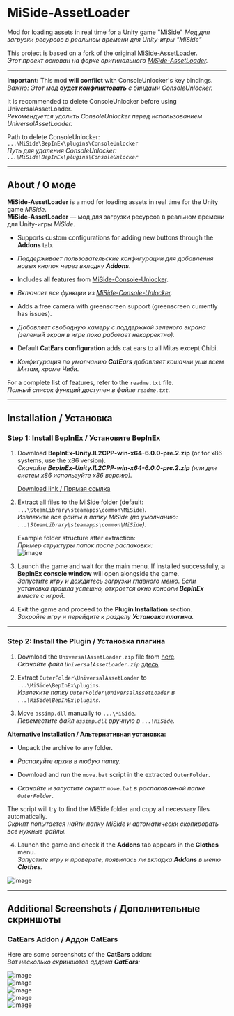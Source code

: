 
# MiSide-AssetLoader  
Mod for loading assets in real time for a Unity game "MiSide"
*Мод для загрузки ресурсов в реальном времени для Unity-игры "MiSide"*  

This project is based on a fork of the original [MiSide-AssetLoader](https://github.com/CORRUPTOR2037/MiSide-AssetLoader).  
*Этот проект основан на форке оригинального [MiSide-AssetLoader](https://github.com/CORRUPTOR2037/MiSide-AssetLoader).*  

---

**Important:** This mod **will conflict** with ConsoleUnlocker's key bindings.  
*Важно: Этот мод **будет конфликтовать** с биндами ConsoleUnlocker.*  

It is recommended to delete ConsoleUnlocker before using UniversalAssetLoader.  
*Рекомендуется удалить ConsoleUnlocker перед использованием UniversalAssetLoader.*  

Path to delete ConsoleUnlocker:  
`...\MiSide\BepInEx\plugins\ConsoleUnlocker`  
*Путь для удаления ConsoleUnlocker:  
`...\MiSide\BepInEx\plugins\ConsoleUnlocker`*  

---

## About / О моде  

**MiSide-AssetLoader** is a mod for loading assets in real time for the Unity game *MiSide*.  
**MiSide-AssetLoader** — мод для загрузки ресурсов в реальном времени для Unity-игры *MiSide*.  

- Supports custom configurations for adding new buttons through the **Addons** tab.  
- *Поддерживает пользовательские конфигурации для добавления новых кнопок через вкладку **Addons**.*  

- Includes all features from [MiSide-Console-Unlocker](https://github.com/Rist8/MiSide-Console-Unlocker).  
- *Включает все функции из [MiSide-Console-Unlocker](https://github.com/Rist8/MiSide-Console-Unlocker).*  

- Adds a free camera with greenscreen support (greenscreen currently has issues).  
- *Добавляет свободную камеру с поддержкой зеленого экрана (зеленый экран в игре пока работает некорректно).*  

- Default **CatEars configuration** adds cat ears to all Mitas except Chibi.  
- *Конфигурация по умолчанию **CatEars** добавляет кошачьи уши всем Митам, кроме Чиби.*  

For a complete list of features, refer to the `readme.txt` file.  
*Полный список функций доступен в файле `readme.txt`.*  

---

## Installation / Установка  

### Step 1: Install BepInEx / Установите BepInEx  

1. Download **BepInEx-Unity.IL2CPP-win-x64-6.0.0-pre.2.zip** (or for x86 systems, use the x86 version).  
   *Скачайте **BepInEx-Unity.IL2CPP-win-x64-6.0.0-pre.2.zip** (или для систем x86 используйте x86 версию).*  

   [Download link / Прямая ссылка](https://github.com/BepInEx/BepInEx/releases/download/v6.0.0-pre.2/BepInEx-Unity.IL2CPP-win-x64-6.0.0-pre.2.zip)  

2. Extract all files to the MiSide folder (default: `...\SteamLibrary\steamapps\common\MiSide`).  
   *Извлеките все файлы в папку MiSide (по умолчанию: `...\SteamLibrary\steamapps\common\MiSide`).*  

   Example folder structure after extraction:  
   *Пример структуры папок после распаковки:*  
   ![image](https://github.com/user-attachments/assets/bc7d35bf-3b98-499f-8122-410911d545f2)  

3. Launch the game and wait for the main menu. If installed successfully, a **BepInEx console window** will open alongside the game.  
   *Запустите игру и дождитесь загрузки главного меню. Если установка прошла успешно, откроется окно консоли **BepInEx** вместе с игрой.*  

4. Exit the game and proceed to the **Plugin Installation** section.  
   *Закройте игру и перейдите к разделу **Установка плагина**.*  

---

### Step 2: Install the Plugin / Установка плагина  

1. Download the `UniversalAssetLoader.zip` file from [here](https://github.com/Rist8/MiSide-UniversalAssetLoader/releases/tag/Release-0.9.0).  
   *Скачайте файл `UniversalAssetLoader.zip` [здесь](https://github.com/Rist8/MiSide-UniversalAssetLoader/releases/tag/Release-0.9.0).*  

2. Extract `OuterFolder\UniversalAssetLoader` to `...\MiSide\BepInEx\plugins`.  
   *Извлеките папку `OuterFolder\UniversalAssetLoader` в `...\MiSide\BepInEx\plugins`.*  

3. Move `assimp.dll` manually to `...\MiSide`.  
   *Переместите файл `assimp.dll` вручную в `...\MiSide`.*  

**Alternative Installation / Альтернативная установка:**  
   - Unpack the archive to any folder.  
   - *Распакуйте архив в любую папку.*  

   - Download and run the `move.bat` script in the extracted `OuterFolder`.  
   - *Скачайте и запустите скрипт `move.bat` в распакованной папке `OuterFolder`.*  

   The script will try to find the MiSide folder and copy all necessary files automatically.  
   *Скрипт попытается найти папку MiSide и автоматически скопировать все нужные файлы.*  

4. Launch the game and check if the **Addons** tab appears in the **Clothes** menu.  
   *Запустите игру и проверьте, появилась ли вкладка **Addons** в меню **Clothes**.*  

![image](https://github.com/user-attachments/assets/b380ff52-5c7d-4ebe-9b85-52eda35ce9fb)  

---

## Additional Screenshots / Дополнительные скриншоты  

### CatEars Addon / Аддон CatEars  
Here are some screenshots of the **CatEars** addon:  
*Вот несколько скриншотов аддона **CatEars**:*  

![image](https://github.com/user-attachments/assets/76c8d3f0-7bbc-484f-bddb-03db69215b1f)  
![image](https://github.com/user-attachments/assets/e6325bbf-fb06-4757-9384-e07ab47d5212)  
![image](https://github.com/user-attachments/assets/f13dd339-d0a9-4ebc-80aa-c2d0dd12bfd9)  
![image](https://github.com/user-attachments/assets/255db69d-2528-4968-8c9d-551ffab0b17e)  
![image](https://github.com/user-attachments/assets/3478a7ba-e0db-4d9d-ab4d-1ad3c49b2192)  
